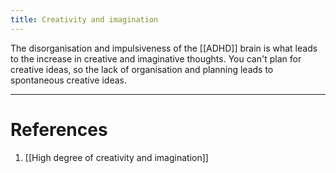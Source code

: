 ```yaml
---
title: Creativity and imagination
---
```


The disorganisation and impulsiveness of the [[ADHD]] brain is what leads to the increase in creative and imaginative thoughts. You can't plan for creative ideas, so the lack of organisation and planning leads to spontaneous creative ideas.

---

# References

1. [[High degree of creativity and imagination]]
